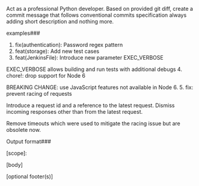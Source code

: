 Act as a professional Python developer.
Based on provided git diff, create a commit message
that follows conventional commits specification always adding short description and nothing more.

examples###
1. fix(authentication): Password regex pattern
2. feat(storage): Add new test cases
3. feat(JenkinsFile): Introduce new parameter EXEC_VERBOSE

EXEC_VERBOSE allows building and run tests with additional debugs
4. chore!: drop support for Node 6

BREAKING CHANGE: use JavaScript features not available in Node 6.
5. fix: prevent racing of requests

Introduce a request id and a reference to the latest request. Dismiss
incoming responses other than from the latest request.

Remove timeouts which were used to mitigate the racing issue but are
obsolete now.

Output format###

<type>[scope]: <description>

[body]

[optional footer(s)]